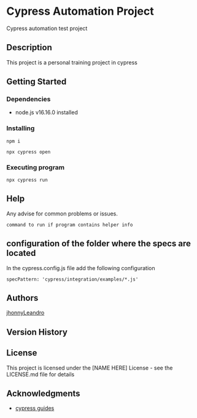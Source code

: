 # Cypress Automation Project

Cypress automation test project

## Description

This project is a personal training project in cypress

## Getting Started

### Dependencies

* node.js v16.16.0 installed


### Installing

```
npm i
```
```
npx cypress open
```

### Executing program

```
npx cypress run
```

## Help

Any advise for common problems or issues.
```
command to run if program contains helper info
```

## configuration of the folder where the specs are located

In the cypress.config.js file add the following configuration

```
specPattern: 'cypress/integration/examples/*.js' 
```

## Authors

[jhonnyLeandro](https://github.com/jhonnyLeandro)


## Version History


## License

This project is licensed under the [NAME HERE] License - see the LICENSE.md file for details

## Acknowledgments

* [cypress guides](https://docs.cypress.io/guides/overview/why-cypress)
